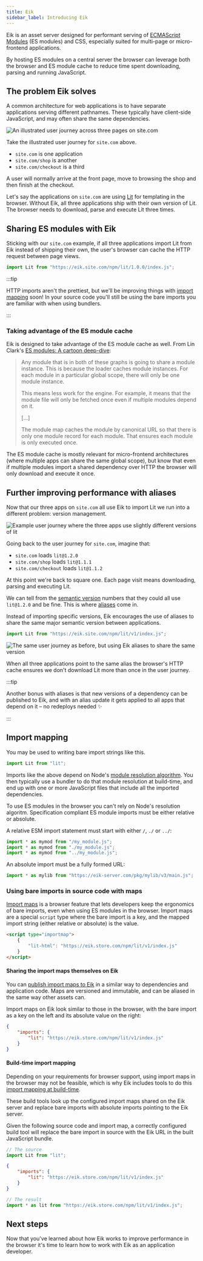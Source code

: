 ```yaml
---
title: Eik
sidebar_label: Introducing Eik
---
```


Eik is an asset server designed for performant serving of
[ECMAScript Modules](https://developer.mozilla.org/en-US/docs/Web/JavaScript/Guide/Modules) (ES modules) and CSS,
especially suited for multi-page or micro-frontend applications.

By hosting ES modules on a central server the browser can leverage both the browser and ES module cache to reduce time spent downloading, parsing and running JavaScript.

## The problem Eik solves

A common architecture for web applications is to have separate applications serving different pathnames. These typically have client-side JavaScript, and may often share the same dependencies.

![An illustrated user journey across three pages on site.com](/img/overview_page_to_page_flow.min.svg)

Take the illustrated user journey for `site.com` above.

- `site.com` is one application
- `site.com/shop` is another
- `site.com/checkout` is a third

A user will normally arrive at the front page, move to browsing the shop and then finish at the checkout.

Let's say the applications on `site.com` are using [Lit](https://lit.dev) for templating in the browser. Without Eik, all three applications ship with their own version of Lit. The browser needs to download, parse and execute Lit three times.

## Sharing ES modules with Eik

Sticking with our `site.com` example, if all three applications import Lit from Eik instead of shipping their own, the user's browser can cache the HTTP request between page views.

```js
import Lit from "https://eik.site.com/npm/lit/1.0.0/index.js";
```

:::tip

HTTP imports aren't the prettiest, but we'll be improving things with [import mapping](#import-mapping) soon! In your source code you'll still be using the bare imports you are familiar with when using bundlers.

:::

### Taking advantage of the ES module cache

Eik is designed to take advantage of the ES module cache as well. From Lin Clark's [ES modules: A cartoon deep-dive](https://hacks.mozilla.org/2018/03/es-modules-a-cartoon-deep-dive/):

> Any module that is in both of these graphs is going to share a module instance. This is because the loader caches module instances. For each module in a particular global scope, there will only be one module instance.
>
> This means less work for the engine. For example, it means that the module file will only be fetched once even if multiple modules depend on it.
>
> [...]
>
> The module map caches the module by canonical URL so that there is only one module record for each module. That ensures each module is only executed once.

The ES module cache is mostly relevant for micro-frontend architectures (where multiple apps can share the same global scope), but know that even if multiple modules import a shared dependency over HTTP the browser will only download and execute it once.

## Further improving performance with aliases

Now that our three apps on `site.com` all use Eik to import Lit we run into a different problem: version management.

![Example user journey where the three apps use slightly different versions of lit](/img/overview_page_to_page_diff_versions.min.svg)

Going back to the user journey for `site.com`, imagine that:

- `site.com` loads `lit@1.2.0`
- `site.com/shop` loads `lit@1.1.1`
- `site.com/checkout` loads `lit@1.1.2`

At this point we're back to square one. Each page visit means downloading, parsing and executing Lit.

We can tell from the [semantic version](https://semver.org/) numbers that they could all use `lit@1.2.0` and be fine. This is where [aliases](/docs/client_aliases) come in.

Instead of importing specific versions, Eik encourages the use of aliases to share the same major semantic version between applications.

```js
import Lit from "https://eik.site.com/npm/lit/v1/index.js";
```

![The same user journey as before, but using Eik aliases to share the same version](/img/overview_page_to_page_same_versions.min.svg)

When all three applications point to the same alias the browser's HTTP cache ensures we don't download Lit more than once in the user journey.

:::tip

Another bonus with aliases is that new versions of a dependency can be published to Eik, and with an alias update it gets applied to all apps that depend on it – no redeploys needed ✨

:::

## Import mapping

You may be used to writing bare import strings like this.

```js
import Lit from "lit";
```

Imports like the above depend on Node's [module resolution algorithm](https://nodejs.org/docs/v20.16.0/api/esm.html#resolution-and-loading-algorithm). You then typically use a bundler to do that module resolution at build-time, and end up with one or more JavaScript files that include all the imported dependencies.

To use ES modules in the browser you can't rely on Node's resolution algoritm. Specification compliant ES module imports must be either relative or absolute.

A relative ESM import statement must start with either `/`, `./` or `../`:

```js
import * as mymod from "/my_module.js";
import * as mymod from "./my_module.js";
import * as mymod from "../my_module.js";
```

An absolute import must be a fully formed URL:

```js
import * as mylib from "https://eik-server.com/pkg/mylib/v3/main.js";
```

### Using bare imports in source code with maps

[Import maps](https://developer.mozilla.org/en-US/docs/Web/HTML/Element/script/type/importmap) is a browser feature that lets developers keep the ergonomics of bare imports, even when using ES modules in the browser. Import maps are a special `script` type where the bare import is a key, and the mapped import string (either relative or absolute) is the value.

```html
<script type="importmap">
	{
		"lit-html": "https://eik.store.com/npm/lit/v1/index.js"
	}
</script>
```

#### Sharing the import maps themselves on Eik

You can [publish import maps to Eik](/docs/client_import_maps) in a similar way to dependencies and application code. Maps are versioned and immutable, and can be aliased in the same way other assets can.

Import maps on Eik look similar to those in the browser, with the bare import as a key on the left and its absolute value on the right:

```json
{
	"imports": {
		"lit": "https://eik.store.com/npm/lit/v1/index.js"
	}
}
```

#### Build-time import mapping

Depending on your requirements for browser support, using import maps in the browser may not be feasible, which is why Eik includes tools to do this [import mapping at build-time](/docs/mapping_plugins).

These build tools look up the configured import maps shared on the Eik server and replace bare imports with absolute imports pointing to the Eik server.

Given the following source code and import map, a correctly configured build tool will replace the bare import in source with the Eik URL in the built JavaScript bundle.

```js
// The source
import Lit from "lit";
```

```json
{
	"imports": {
		"lit": "https://eik.store.com/npm/lit/v1/index.js"
	}
}
```

```js
// The result
import * as lit from "https://eik.store.com/npm/lit/v1/index.js";
```

## Next steps

Now that you've learned about how Eik works to improve performance in the browser it's time to learn how to work with Eik as an application developer.
